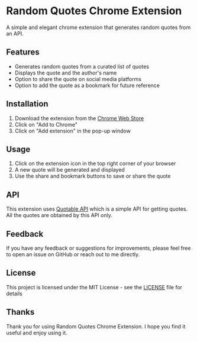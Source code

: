# Random Quotes Chrome Extension
A simple and elegant chrome extension that generates random quotes from an API.

## Features
- Generates random quotes from a curated list of quotes
- Displays the quote and the author's name
- Option to share the quote on social media platforms
- Option to add the quote as a bookmark for future reference

## Installation
1. Download the extension from the [Chrome Web Store](https://chrome.google.com/webstore/detail/random-quotes/your-extension-id)
2. Click on "Add to Chrome"
3. Click on "Add extension" in the pop-up window

## Usage
1. Click on the extension icon in the top right corner of your browser
2. A new quote will be generated and displayed
3. Use the share and bookmark buttons to save or share the quote

## API
This extension uses [Quotable API](https://github.com/lukePeavey/quotable)  which is a simple API for getting quotes. All the quotes are obtained by this API only.

## Feedback
If you have any feedback or suggestions for improvements, please feel free to open an issue on GitHub or reach out to me directly.

## License
This project is licensed under the MIT License - see the [LICENSE](LICENSE) file for details

## Thanks
Thank you for using Random Quotes Chrome Extension. I hope you find it useful and enjoy using it.
